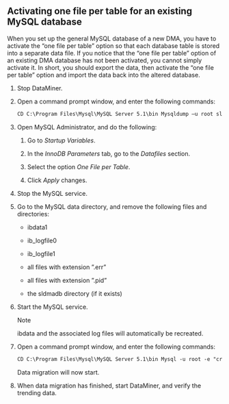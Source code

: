 ## Activating one file per table for an existing MySQL database

When you set up the general MySQL database of a new DMA, you have to activate the “one file per table” option so that each database table is stored into a separate data file. If you notice that the “one file per table” option of an existing DMA database has not been activated, you cannot simply activate it. In short, you should export the data, then activate the “one file per table” option and import the data back into the altered database.

1. Stop DataMiner.

2. Open a command prompt window, and enter the following commands:

    ```txt
    CD C:\Program Files\Mysql\MySQL Server 5.1\bin Mysqldump –u root sldmadb > c:\temp\sldmadb.sql
    ```

3. Open MySQL Administrator, and do the following:

    1. Go to *Startup Variables*.

    2. In the *InnoDB Parameters* tab, go to the *Datafiles* section.

    3. Select the option *One File per Table*.

    4. Click *Apply* changes.

4. Stop the MySQL service.

5. Go to the MySQL data directory, and remove the following files and directories:

    - ibdata1

    - ib_logfile0

    - ib_logfile1

    - all files with extension ”.err”

    - all files with extension ”.pid”

    - the sldmadb directory (if it exists)

6. Start the MySQL service.

    > [!NOTE]
    > ibdata and the associated log files will automatically be recreated.

7. Open a command prompt window, and enter the following commands:

    ```txt
    CD C:\Program Files\Mysql\MySQL Server 5.1\bin Mysql -u root -e "create database sldmadb; use sldmadb; source c:/temp/sldmadb.sql;"
    ```

    Data migration will now start.

8. When data migration has finished, start DataMiner, and verify the trending data.
